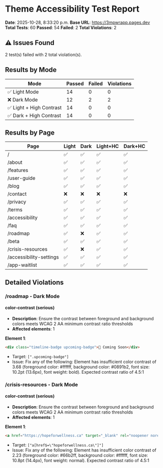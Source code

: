 # Theme Accessibility Test Report

**Date**: 2025-10-28, 8:33:20 p.m.
**Base URL**: https://3mpwrapp.pages.dev
**Total Tests**: 60
**Passed**: 54
**Failed**: 2
**Total Violations**: 2

## ⚠️ Issues Found

2 test(s) failed with 2 total violation(s).

## Results by Mode

| Mode | Passed | Failed | Violations |
|------|--------|--------|------------|
| ✅ Light Mode | 14 | 0 | 0 |
| ❌ Dark Mode | 12 | 2 | 2 |
| ✅ Light + High Contrast | 14 | 0 | 0 |
| ✅ Dark + High Contrast | 14 | 0 | 0 |

## Results by Page

| Page | Light | Dark | Light+HC | Dark+HC |
|------|-------|------|----------|----------|
| / | ✅ | ✅ | ✅ | ✅ |
| /about | ✅ | ✅ | ✅ | ✅ |
| /features | ✅ | ✅ | ✅ | ✅ |
| /user-guide | ✅ | ✅ | ✅ | ✅ |
| /blog | ✅ | ✅ | ✅ | ✅ |
| /contact | ❌ | ❌ | ❌ | ❌ |
| /privacy | ✅ | ✅ | ✅ | ✅ |
| /terms | ✅ | ✅ | ✅ | ✅ |
| /accessibility | ✅ | ✅ | ✅ | ✅ |
| /faq | ✅ | ✅ | ✅ | ✅ |
| /roadmap | ✅ | ❌ | ✅ | ✅ |
| /beta | ✅ | ✅ | ✅ | ✅ |
| /crisis-resources | ✅ | ❌ | ✅ | ✅ |
| /accessibility-settings | ✅ | ✅ | ✅ | ✅ |
| /app-waitlist | ✅ | ✅ | ✅ | ✅ |

## Detailed Violations

### /roadmap - Dark Mode

#### color-contrast (serious)
- **Description**: Ensure the contrast between foreground and background colors meets WCAG 2 AA minimum contrast ratio thresholds
- **Affected elements**: 1

**Element 1**:
```html
<div class="timeline-badge upcoming-badge">📅 Coming Soon</div>
```
- Target: `[".upcoming-badge"]`
- Issue: Fix any of the following:
  Element has insufficient color contrast of 3.68 (foreground color: #ffffff, background color: #0891b2, font size: 10.2pt (13.6px), font weight: bold). Expected contrast ratio of 4.5:1

### /crisis-resources - Dark Mode

#### color-contrast (serious)
- **Description**: Ensure the contrast between foreground and background colors meets WCAG 2 AA minimum contrast ratio thresholds
- **Affected elements**: 1

**Element 1**:
```html
<a href="https://hopeforwellness.ca" target="_blank" rel="noopener noreferrer">hopeforwellness.ca<span class="sr-only"> (opens in a new tab)</span></a>
```
- Target: `["a[href$=\"hopeforwellness.ca\"]"]`
- Issue: Fix any of the following:
  Element has insufficient color contrast of 2.23 (foreground color: #66b2ff, background color: #ffffff, font size: 10.8pt (14.4px), font weight: normal). Expected contrast ratio of 4.5:1

